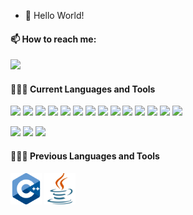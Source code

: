 - 👋 Hello World!


#### 📫 How to reach me:   
  [<img src="https://img.icons8.com/color/48/000000/linkedin.png" width="3.5%"/>](https://www.linkedin.com/in/samira-maleki/)
  
#### 👨🏻‍💻 Current Languages and Tools
 
  <code><img height="50" src="https://raw.githubusercontent.com/samiramaleki/samiramaleki/blob/Logos/Logos/Docker.Png"></code>
  <code><img height="50" src="https://raw.githubusercontent.com/samiramaleki/samiramaleki/blob/Logos/Logos/Docker1.Png"></code>
  <code><img height="50" src="https://raw.githubusercontent.com/samiramaleki/samiramaleki/blob/Logos/Logos/React.Png"></code>
  <code><img height="50" src="https://raw.githubusercontent.com/samiramaleki/samiramaleki/blob/Logos/Logos/Angular.png"></code>
  <code><img height="50" src="https://raw.githubusercontent.com/samiramaleki/samiramaleki/blob/Logos/Logos/BootStrap.png"></code>
  <code><img height="50" src="https://raw.githubusercontent.com/samiramaleki/samiramaleki/blob/Logos/Logos/Jquery.png"></code>
  <code><img height="50" src="https://raw.githubusercontent.com/samiramaleki/samiramaleki/blob/Logos/Logos/Ajax.png"></code>
  <code><img height="50" src="https://raw.githubusercontent.com/samiramaleki/samiramaleki/blob/Logos/Logos/TSQL.png"></code>
   <code><img height="50" src="https://raw.githubusercontent.com/samiramaleki/samiramaleki/blob/Logos/Logos/EfCore.png"></code>
  <code><img height="50" src="https://raw.githubusercontent.com/samiramaleki/samiramaleki/blob/Logos/Logos/json.png"></code>
  <code><img height="50" src="https://raw.githubusercontent.com/samiramaleki/samiramaleki/blob/Logos/Logos/Xamarin.png"></code>
  <code><img height="50" src="https://raw.githubusercontent.com/samiramaleki/samiramaleki/blob/Logos/Logos/VB.png"></code>
 <code><img height="50" src="https://raw.githubusercontent.com/samiramaleki/samiramaleki/blob/Logos/Logos/Swagger.png"></code>
 <code><img height="50" src="https://raw.githubusercontent.com/samiramaleki/samiramaleki/blob/Logos/Logos/RestFule.png"></code>
 
  <code><img height="50" src="https://raw.githubusercontent.com/samiramaleki/samiramaleki/blob/Logos/Logos/WCF.png"></code>
 <code><img height="50" src="https://raw.githubusercontent.com/samiramaleki/samiramaleki/blob/Logos/Logos/Core.png"></code>
  <code><img height="50" src="https://raw.githubusercontent.com/samiramaleki/samiramaleki/blob/Logos/Logos/MVC.png"></code>
 
 
#### 👨🏻‍💻 Previous Languages and Tools
  <code><img height="50" src="https://raw.githubusercontent.com/github/explore/80688e429a7d4ef2fca1e82350fe8e3517d3494d/topics/cpp/cpp.png"></code>
  <code><img height="50" src="https://raw.githubusercontent.com/github/explore/80688e429a7d4ef2fca1e82350fe8e3517d3494d/topics/java/java.png"></code>


